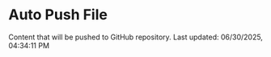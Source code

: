 # Auto Push File

Content that will be pushed to GitHub repository.
Last updated: 06/30/2025, 04:34:11 PM